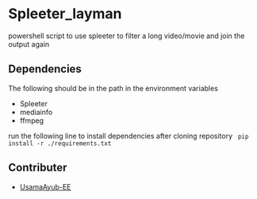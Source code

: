 # Spleeter_layman
powershell script to use spleeter to filter a long video/movie and join the output again
## Dependencies
The following should be in the path in the environment variables
- Spleeter
- mediainfo
- ffmpeg

run the following line to install dependencies after cloning repository
<code>
pip install -r ./requirements.txt
</code>

## Contributer 
- [UsamaAyub-EE](https://github.com/UsamaAyub-EE)
